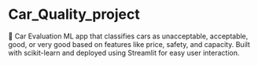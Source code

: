 # Car_Quality_project
🚗 Car Evaluation ML app that classifies cars as unacceptable, acceptable, good, or very good based on features like price, safety, and capacity. Built with scikit-learn and deployed using Streamlit for easy user interaction.
